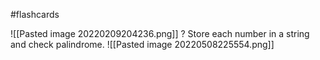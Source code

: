 #flashcards 

![[Pasted image 20220209204236.png]]
?
Store each number in a string and check palindrome.
![[Pasted image 20220508225554.png]]